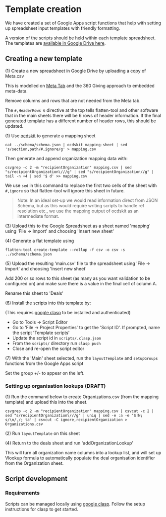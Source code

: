# Template creation

We have created a set of Google Apps script functions that help with setting up spreadsheet input templates with friendly formatting.

A version of the scripts should be held within each template spreadsheet. The templates are [available in Google Drive here](https://drive.google.com/drive/folders/1vHFE2LXoX_a-vghWWZfAMO0xnTXq-osv).

## Creating a new template

(1) Create a new spreadsheet in Google Drive by uploading a copy of Meta.csv 

This is modelled on [Meta Tab](https://www.metatab.org/) and the 360 Giving approach to embedded meta-data. 

Remove columns and rows that are not needed from the Meta tab.

The `#,HeaderRows 6` directive at the top tells flatten-tool and other software that in the main sheets there will be 6 rows of header information. If the final generated template has a different number of header rows, this should be updated. 

(1) Use [ocdskit](https://github.com/open-contracting/ocdskit) to generate a mapping sheet

`cat ../schema/schema.json | ocdskit mapping-sheet | sed 's/section,path/#,ignore/g' > mapping.csv` 

Then generate and append organization mapping data with:

`csvgrep -c 2 -m "recipientOrganization" mapping.csv | sed "s/recipientOrganization\///g" | sed "s/recipientOrganization//g" | tail -n +4 | sed '$ d' >> mapping.csv`

We use `sed` in this command to replace the first two cells of the sheet with `#,ignore` so that flatten-tool will ignore this sheet in future. 

> Note: In an ideal set-up we would read information direct from JSON Schema, but as this would require writing scripts to handle ref resolution etc., we use the mapping output of ocdskit as an intermediate format. 

(3) Upload this to the Google Spreadsheet as a sheet named 'mapping' using 'File -> Import' and choosing 'Insert new sheet'

(4) Generate a flat template using

`flatten-tool create-template --rollup -f csv -o csv -s ../schema/schema.json`

(5) Upload the resulting 'main.csv' file to the spreadsheet using 'File -> Import' and choosing 'Insert new sheet'

Add 200 or so rows to this sheet (as many as you want validation to be configured on) and make sure there is a value in the final cell of column A.

Rename this sheet to 'Deals'

(6) Install the scripts into this template by:

(This requires [google clasp](https://github.com/google/clasp) to be installed and authenticated)

* Go to Tools -> Script Editor
* Go to 'File -> Project Properties' to get the 'Script ID'. If prompted, name the script 'Template scripts'
* Update the script id in `scripts/.clasp.json`
* From the `scripts/` directory run `clasp push`
* Close and re-open the script editor

(7) With the 'Main' sheet selected, run the `layoutTemplate` and `setupGroups` functions from the Google Apps script

Set the group +/- to appear on the left. 


### Setting up organisation lookups (DRAFT)

(1) Run the command below to create Organizations.csv (from the mapping template) and upload this into the sheet. 

`csvgrep -c 2 -m "recipientOrganization" mapping.csv | csvcut -c 2 | sed "s/recipientOrganization\///g" | uniq | sed -e :a -e '$!N; s/\n/,/; ta' | csvcut -C ignore,recipientOrganization > Organizations.csv`

(2) Run `layoutTemplate` on this sheet

(4) Return to the deals sheet and run 'addOrganizationLookup' 

This will turn all organization name columns into a lookup list, and will set up Vlookup formula to automatically populate the deal organisation identifier from the Organization sheet. 

## Script development

### Requirements

Scripts can be managed locally using [google clasp](https://github.com/google/clasp). Follow the setup instructions for clasp to get started.

